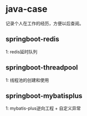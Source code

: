 # java-case
记录个人在工作的经历，方便以后查阅。
## springboot-redis
1: redis延时队列
## springboot-threadpool
1: 线程池的创建和使用
## springboot-mybatisplus
1: mybatis-plus逆向工程 + 自定义异常